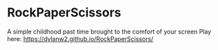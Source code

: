 # RockPaperScissors
A simple childhood past time brought to the comfort of your screen
Play here: https://dylanw2.github.io/RockPaperScissors/
